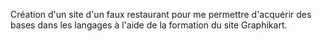 Création d'un site d'un faux restaurant pour me permettre d'acquérir des bases dans les langages à l'aide de la formation du site Graphikart.
